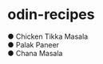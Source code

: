 # odin-recipes
&#9679; Chicken Tikka Masala</br>
&#9679; Palak Paneer</br>
&#9679; Chana Masala</br>